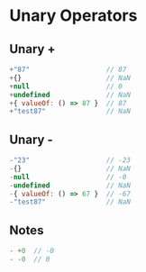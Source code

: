 # Unary Operators

## Unary +

```js
+"87"                   // 87
+{}                     // NaN
+null                   // 0
+undefined              // NaN
+{ valueOf: () => 87 }  // 87
+"test87"               // NaN
```

## Unary -

```js
-"23"                   // -23
-{}                     // NaN
-null                   // -0
-undefined              // NaN
-{ valueOf: () => 67 }  // -67
-"test87"               // NaN
```

## Notes

```js
- +0  // -0
- -0  // 0
```

